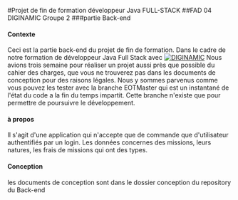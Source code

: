 #Projet de fin de formation développeur Java FULL-STACK
##FAD 04 DIGINAMIC 	Groupe 2
###partie Back-end

#### Contexte
Ceci est la partie back-end du projet de fin de formation. Dans le cadre de notre formation de développeur Java Full Stack avec [![DIGINAMIC](https://www.diginamic.fr/wp-content/uploads/2017/04/Logo_Diginamic_Passeport-e1492187736114.png)](https://www.diginamic.fr/) 
Nous avions trois semaine pour réaliser un  projet aussi près que possible du cahier des charges, que vous ne trouverez pas dans les documents de conception pour des raisons légales.
Nous y sommes parvenus comme vous pouvez les tester avec la branche EOTMaster qui est un instantané de l'état du code a la fin du temps impartit. Cette branche n'existe que pour permettre de poursuivre le développement. 

#### à propos
Il s'agit d'une application qui n'accepte que de commande que d'utilisateur authentifiés par un login.
Les données concernes des missions, leurs natures, les frais de missions qui ont des types.

#### Conception
les documents de conception sont dans le dossier conception du repository du Back-end

